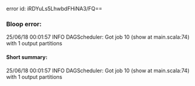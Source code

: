 error id: iRDYuLs5LhwbdFHiNA3/FQ==
### Bloop error:

25/06/18 00:01:57 INFO DAGScheduler: Got job 10 (show at main.scala:74) with 1 output partitions
#### Short summary: 

25/06/18 00:01:57 INFO DAGScheduler: Got job 10 (show at main.scala:74) with 1 output partitions